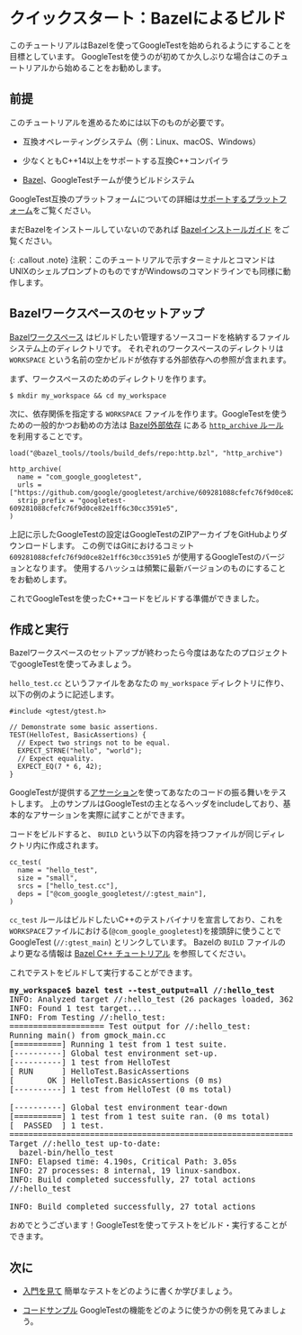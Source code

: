 <!--# Quickstart: Building with Bazel-->
# クイックスタート：Bazelによるビルド

<!--This tutorial aims to get you up and running with GoogleTest using the Bazel-->
<!--build system. If you're using GoogleTest for the first time or need a refresher,-->
<!--we recommend this tutorial as a starting point.-->
このチュートリアルはBazelを使ってGoogleTestを始められるようにすることを目標としています。
GoogleTestを使うのが初めてか久しぶりな場合はこのチュートリアルから始めることをお勧めします。

<!--## Prerequisites-->
## 前提

<!--To complete this tutorial, you'll need:-->
このチュートリアルを進めるためには以下のものが必要です。

<!--*   A compatible operating system (e.g. Linux, macOS, Windows).-->
*   互換オペレーティングシステム（例：Linux、macOS、Windows）
<!--*   A compatible C++ compiler that supports at least C++14.-->
*   少なくともC++14以上をサポートする互換C++コンパイラ
<!--*   [Bazel](https://bazel.build/), the preferred build system used by the-->
<!--    GoogleTest team.-->
*   [Bazel](https://bazel.build/)、GoogleTestチームが使うビルドシステム

<!--See [Supported Platforms](platforms.md) for more information about platforms-->
<!--compatible with GoogleTest.-->
GoogleTest互換のプラットフォームについての詳細は[サポートするプラットフォーム](platforms.md)をご覧ください。

<!--If you don't already have Bazel installed, see the-->
<!--[Bazel installation guide](https://bazel.build/install).-->
まだBazelをインストールしていないのであれば [Bazelインストールガイド](https://bazel.build/install) をご覧ください。

<!--{: .callout .note}-->
<!--Note: The terminal commands in this tutorial show a Unix shell prompt, but the-->
<!--commands work on the Windows command line as well.-->
{: .callout .note}
注釈：このチュートリアルで示すターミナルとコマンドはUNIXのシェルプロンプトのものですがWindowsのコマンドラインでも同様に動作します。

<!--## Set up a Bazel workspace-->
## Bazelワークスペースのセットアップ

<!--A-->
<!--[Bazel workspace](https://docs.bazel.build/versions/main/build-ref.html#workspace)-->
<!--is a directory on your filesystem that you use to manage source files for the-->
<!--software you want to build. Each workspace directory has a text file named-->
<!--`WORKSPACE` which may be empty, or may contain references to external-->
<!--dependencies required to build the outputs.-->
[Bazelワークスペース](https://docs.bazel.build/versions/main/build-ref.html#workspace)
はビルドしたい管理するソースコードを格納するファイルシステム上のディレクトリです。
それぞれのワークスペースのディレクトリは `WORKSPACE` という名前の空かビルドが依存する外部依存への参照が含まれます。

<!--First, create a directory for your workspace:-->
まず、ワークスペースのためのディレクトリを作ります。

<!--```-->
<!--$ mkdir my_workspace && cd my_workspace-->
<!--```-->
```
$ mkdir my_workspace && cd my_workspace
```

<!--Next, you’ll create the `WORKSPACE` file to specify dependencies. A common and-->
<!--recommended way to depend on GoogleTest is to use a-->
<!--[Bazel external dependency](https://docs.bazel.build/versions/main/external.html)-->
<!--via the-->
<!--[`http_archive` rule](https://docs.bazel.build/versions/main/repo/http.html#http_archive).-->
<!--To do this, in the root directory of your workspace (`my_workspace/`), create a-->
<!--file named `WORKSPACE` with the following contents:-->
次に、依存関係を指定する `WORKSPACE` ファイルを作ります。GoogleTestを使うための一般的かつお勧めの方法は
[Bazel外部依存](https://docs.bazel.build/versions/main/external.html)
にある
[`http_archive` ルール](https://docs.bazel.build/versions/main/repo/http.html#http_archive)
を利用することです。

<!--```-->
<!--load("@bazel_tools//tools/build_defs/repo:http.bzl", "http_archive")-->

<!--http_archive(-->
<!--  name = "com_google_googletest",-->
<!--  urls = ["https://github.com/google/googletest/archive/609281088cfefc76f9d0ce82e1ff6c30cc3591e5.zip"],-->
<!--  strip_prefix = "googletest-609281088cfefc76f9d0ce82e1ff6c30cc3591e5",-->
<!--)-->
<!--```-->
```
load("@bazel_tools//tools/build_defs/repo:http.bzl", "http_archive")

http_archive(
  name = "com_google_googletest",
  urls = ["https://github.com/google/googletest/archive/609281088cfefc76f9d0ce82e1ff6c30cc3591e5.zip"],
  strip_prefix = "googletest-609281088cfefc76f9d0ce82e1ff6c30cc3591e5",
)
```

<!--The above configuration declares a dependency on GoogleTest which is downloaded-->
<!--as a ZIP archive from GitHub. In the above example,-->
<!--`609281088cfefc76f9d0ce82e1ff6c30cc3591e5` is the Git commit hash of the-->
<!--GoogleTest version to use; we recommend updating the hash often to point to the-->
<!--latest version.-->
上記に示したGoogleTestの設定はGoogleTestのZIPアーカイブをGitHubよりダウンロードします。
この例ではGitにおけるコミット `609281088cfefc76f9d0ce82e1ff6c30cc3591e5` が使用するGoogleTestのバージョンとなります。
使用するハッシュは頻繁に最新バージョンのものにすることをお勧めします。

<!--Now you're ready to build C++ code that uses GoogleTest.-->
これでGoogleTestを使ったC++コードをビルドする準備ができました。

<!--## Create and run a binary-->
## 作成と実行

<!--With your Bazel workspace set up, you can now use GoogleTest code within your-->
<!--own project.-->
Bazelワークスペースのセットアップが終わったら今度はあなたのプロジェクトでgoogleTestを使ってみましょう。

<!--As an example, create a file named `hello_test.cc` in your `my_workspace`-->
<!--directory with the following contents:-->
`hello_test.cc` というファイルをあなたの `my_workspace` ディレクトリに作り、以下の例のように記述します。

<!--```cpp-->
<!--#include <gtest/gtest.h>-->

<!--// Demonstrate some basic assertions.-->
<!--TEST(HelloTest, BasicAssertions) {-->
<!--  // Expect two strings not to be equal.-->
<!--  EXPECT_STRNE("hello", "world");-->
<!--  // Expect equality.-->
<!--  EXPECT_EQ(7 * 6, 42);-->
<!--}-->
<!--```-->
```
#include <gtest/gtest.h>

// Demonstrate some basic assertions.
TEST(HelloTest, BasicAssertions) {
  // Expect two strings not to be equal.
  EXPECT_STRNE("hello", "world");
  // Expect equality.
  EXPECT_EQ(7 * 6, 42);
}
```

<!--GoogleTest provides [assertions](primer.md#assertions) that you use to test the-->
<!--behavior of your code. The above sample includes the main GoogleTest header file-->
<!--and demonstrates some basic assertions.-->
GoogleTestが提供する[アサーション](primer.md#assertions)を使ってあなたのコードの振る舞いをテストします。
上のサンプルはGoogleTestの主となるヘッダをincludeしており、基本的なアサーションを実際に試すことができます。

<!--To build the code, create a file named `BUILD` in the same directory with the-->
<!--following contents:-->
コードをビルドすると、 `BUILD` という以下の内容を持つファイルが同じディレクトリ内に作成されます。

<!--```-->
<!--cc_test(-->
<!--  name = "hello_test",-->
<!--  size = "small",-->
<!--  srcs = ["hello_test.cc"],-->
<!--  deps = ["@com_google_googletest//:gtest_main"],-->
<!--)-->
<!--```-->
```
cc_test(
  name = "hello_test",
  size = "small",
  srcs = ["hello_test.cc"],
  deps = ["@com_google_googletest//:gtest_main"],
)
```

<!--This `cc_test` rule declares the C++ test binary you want to build, and links to-->
<!--GoogleTest (`//:gtest_main`) using the prefix you specified in the `WORKSPACE`-->
<!--file (`@com_google_googletest`). For more information about Bazel `BUILD` files,-->
<!--see the-->
<!--[Bazel C++ Tutorial](https://docs.bazel.build/versions/main/tutorial/cpp.html).-->
`cc_test` ルールはビルドしたいC++のテストバイナリを宣言しており、これを `WORKSPACE`ファイルにおける(`@com_google_googletest`)を接頭辞に使うことで GoogleTest (`//:gtest_main`) とリンクしています。
Bazelの `BUILD` ファイルのより更なる情報は [Bazel C++ チュートリアル](https://docs.bazel.build/versions/main/tutorial/cpp.html) を参照してください。

<!--Now you can build and run your test:-->
これでテストをビルドして実行することができます。

<!--<pre>-->
<!--<strong>my_workspace$ bazel test --test_output=all //:hello_test</strong>-->
<!--INFO: Analyzed target //:hello_test (26 packages loaded, 362 targets configured).-->
<!--INFO: Found 1 test target...-->
<!--INFO: From Testing //:hello_test:-->
<!--==================== Test output for //:hello_test:-->
<!--Running main() from gmock_main.cc-->
<!--[==========] Running 1 test from 1 test suite.-->
<!--[----------] Global test environment set-up.-->
<!--[----------] 1 test from HelloTest-->
<!--[ RUN      ] HelloTest.BasicAssertions-->
<!--[       OK ] HelloTest.BasicAssertions (0 ms)-->
<!--[----------] 1 test from HelloTest (0 ms total)-->

<!--[----------] Global test environment tear-down-->
<!--[==========] 1 test from 1 test suite ran. (0 ms total)-->
<!--[  PASSED  ] 1 test.-->
<!--================================================================================-->
<!--Target //:hello_test up-to-date:-->
<!--  bazel-bin/hello_test-->
<!--INFO: Elapsed time: 4.190s, Critical Path: 3.05s-->
<!--INFO: 27 processes: 8 internal, 19 linux-sandbox.-->
<!--INFO: Build completed successfully, 27 total actions-->
<!--//:hello_test                                                     PASSED in 0.1s-->

<!--INFO: Build completed successfully, 27 total actions-->
<!--</pre>-->
<pre>
<strong>my_workspace$ bazel test --test_output=all //:hello_test</strong>
INFO: Analyzed target //:hello_test (26 packages loaded, 362 targets configured).
INFO: Found 1 test target...
INFO: From Testing //:hello_test:
==================== Test output for //:hello_test:
Running main() from gmock_main.cc
[==========] Running 1 test from 1 test suite.
[----------] Global test environment set-up.
[----------] 1 test from HelloTest
[ RUN      ] HelloTest.BasicAssertions
[       OK ] HelloTest.BasicAssertions (0 ms)
[----------] 1 test from HelloTest (0 ms total)

[----------] Global test environment tear-down
[==========] 1 test from 1 test suite ran. (0 ms total)
[  PASSED  ] 1 test.
================================================================================
Target //:hello_test up-to-date:
  bazel-bin/hello_test
INFO: Elapsed time: 4.190s, Critical Path: 3.05s
INFO: 27 processes: 8 internal, 19 linux-sandbox.
INFO: Build completed successfully, 27 total actions
//:hello_test                                                     PASSED in 0.1s

INFO: Build completed successfully, 27 total actions
</pre>

<!--Congratulations! You've successfully built and run a test binary using-->
<!--GoogleTest.-->
おめでとうございます！GoogleTestを使ってテストをビルド・実行することができます。

<!--## Next steps-->
## 次に

<!--*   [Check out the Primer](primer.md) to start learning how to write simple-->
<!--    tests.-->
*   [入門を見て](primer.md) 簡単なテストをどのように書くか学びましょう。 
<!--*   [See the code samples](samples.md) for more examples showing how to use a-->
<!--    variety of GoogleTest features.-->
*   [コードサンプル](samples.md) GoogleTestの機能をどのように使うかの例を見てみましょう。
